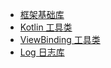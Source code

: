 <!-- 侧边导航栏配置 -->

- [框架基础库](./base.md)
- [Kotlin 工具类](./utils-helper.md)
- [ViewBinding 工具类](./viewbinding-helper.md)
- [Log 日志库](./xlog-helper.md)
